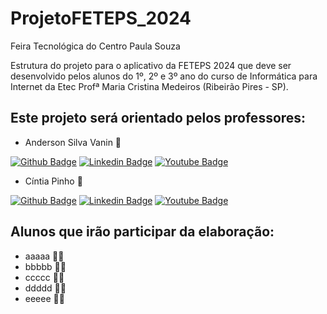 # ProjetoFETEPS_2024

Feira Tecnológica do Centro Paula Souza

Estrutura do projeto para o aplicativo da FETEPS 2024 que deve ser desenvolvido pelos alunos do 1º, 2º e 3º ano do curso de Informática para Internet da Etec Profª Maria Cristina Medeiros (Ribeirão Pires - SP).

## Este projeto será orientado pelos professores:
- Anderson Silva Vanin :rocket:
  
[![Github Badge](https://img.shields.io/badge/-Github-000?style=flat-square&logo=Github&logoColor=white&link=https://github.com/profandersonvanin)](https://github.com/profandersonvanin)
[![Linkedin Badge](https://img.shields.io/badge/-LinkedIn-blue?style=flat-square&logo=Linkedin&logoColor=white&link=https://www.linkedin.com/in/anderson-vanin/)](https://www.linkedin.com/in/anderson-vanin/)
[![Youtube Badge](https://img.shields.io/badge/-YouTube-ff0000?style=flat-square&labelColor=ff0000&logo=youtube&logoColor=white&link=https://www.youtube.com/@andersonvanin7402/featured)](https://www.youtube.com/@andersonvanin7402/featured)

- Cíntia Pinho :rocket:

[![Github Badge](https://img.shields.io/badge/-Github-000?style=flat-square&logo=Github&logoColor=white&link=https://github.com/profcintiapinho)](https://github.com/profcintiapinho)
[![Linkedin Badge](https://img.shields.io/badge/-LinkedIn-blue?style=flat-square&logo=Linkedin&logoColor=white&link=https://www.linkedin.com/in/cíntia-pinho-08918381/)](https://www.linkedin.com/in/cíntia-pinho-08918381/)
[![Youtube Badge](https://img.shields.io/badge/-YouTube-ff0000?style=flat-square&labelColor=ff0000&logo=youtube&logoColor=white&link=https://www.youtube.com/user/@prof.cintiapinho7824)](https://www.youtube.com/user/@prof.cintiapinho7824)

## Alunos que irão participar da elaboração:
- aaaaa :student:
- bbbbb :student:
- ccccc :student:
- ddddd :student:
- eeeee :student:
